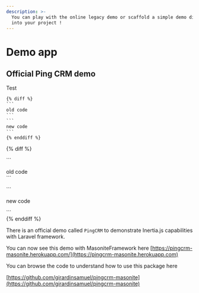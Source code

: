 ```yaml
---
description: >-
  You can play with the online legacy demo or scaffold a simple demo directly
  into your project !
---
```


# Demo app

## Official Ping CRM demo

Test



````diff
{% diff %}
```
old code
```
```
new code
```
{% enddiff %}
````

{% diff %}

\`\`\`

old code\
\`\`\`

\`\`\`

new code

\`\`\` \
{% enddiff %}



There is an official demo called `PingCRM` to demonstrate Inertia.js capabilities with Laravel framework.

You can now see this demo with MasoniteFramework here [https://pingcrm-masonite.herokuapp.com/](https://pingcrm-masonite.herokuapp.com)

You can browse the code to understand how to use this package here

[https://github.com/girardinsamuel/pingcrm-masonite](https://github.com/girardinsamuel/pingcrm-masonite)
